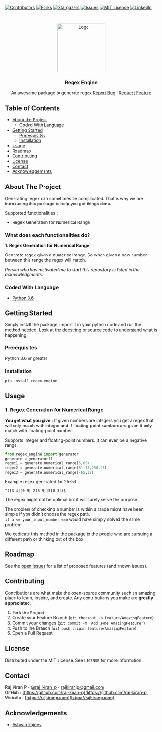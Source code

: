 <!-- PROJECT SHIELDS -->
[![Contributors][contributors-shield]][contributors-url]
[![Forks][forks-shield]][forks-url]
[![Stargazers][stars-shield]][stars-url]
[![Issues][issues-shield]][issues-url]
[![MIT License][license-shield]][license-url]
[![LinkedIn][linkedin-shield]][linkedin-url]



<!-- PROJECT LOGO -->
<br />
<p align="center">
  <a href="https://github.com/raj-kiran-p/regex_engine">
    <img src="https://static.wixstatic.com/media/03a041_a8d70333218e4f2691fb6a30d7219923~mv2.png/v1/fill/w_200,h_200/regex-engine.png" alt="Logo" width="160" height="160">
  </a>
  <h3 align="center">Regex Engine</h3>
  <p align="center">
    An awesome package to generate regex
    <a href="https://github.com/raj-kiran-p/regex_engine/issues">Report Bug</a>
    ·
    <a href="https://github.com/raj-kiran-p/regex_engine/issues">Request Feature</a>
  </p>
</p>



<!-- TABLE OF CONTENTS -->
## Table of Contents

* [About the Project](#about-the-project)
  * [Coded With Language](#coded-with-language)
* [Getting Started](#getting-started)
  * [Prerequisites](#prerequisites)
  * [Installation](#installation)
* [Usage](#usage)
* [Roadmap](#roadmap)
* [Contributing](#contributing)
* [License](#license)
* [Contact](#contact)
* [Acknowledgements](#acknowledgements)



<!-- ABOUT THE PROJECT -->
## About The Project

Generating regex can sometimes be complicated. That is why we are introducing this package to help you get things done.

Supported functionalities : 
- Regex Generation for Numerical Range

### What does each functionalities do?

__1. Regex Generation for Numerical Range__   

Generate regex given a numerical range, So when given a new number between this range the regex will match.

_Person who has motivated me to start this repository is listed in the acknowledgments._

### Coded With Language
* [Python 3.6](https://python.org)



<!-- GETTING STARTED -->
## Getting Started

Simply install the package, import it in your python code and run the method needed.
Look at the docstring or source code to understand what is happening. 

### Prerequisites

Python 3.6 or greater


### Installation

```sh
pip install regex-engine
```


<!-- USAGE EXAMPLES -->
## Usage

### 1. Regex Generation for Numerical Range

__You get what you give :__ If given numbers are integers you get a regex that will only match with integer and if floating-point numbers are given it only match with floating-point number.

Supports integer and floating-point numbers. It can even be a negative range.

```python
from regex_engine import generator
generate = generator()
regex1 = generate.numerical_range(5,89)
regex2 = generate.numerical_range(81.78,250.23)
regex3 = generate.numerical_range(-65,12)
```
Example regex generated for 25-53
```
^([3-4][0-9]|2[5-9]|5[0-3])$
```

The regex might not be optimal but it will surely serve the purpose.

The problem of checking a number is within a range might have been simple if you didn't choose the regex path.   
`if a <= your_input_number <=b` would have simply solved the same problem.

We dedicate this method in the package to the people who are pursuing a different path or thinking out of the box.



<!-- ROADMAP -->
## Roadmap

See the [open issues](https://github.com/raj-kiran-p/regex_engine/issues) for a list of proposed features (and known issues).



<!-- CONTRIBUTING -->
## Contributing

Contributions are what make the open-source community such an amazing place to learn, inspire, and create. Any contributions you make are **greatly appreciated**.

1. Fork the Project
2. Create your Feature Branch (`git checkout -b feature/AmazingFeature`)
3. Commit your changes (`git commit -m 'Add some AmazingFeature'`)
4. Push to the Branch (`git push origin feature/AmazingFeature`)
5. Open a Pull Request



<!-- LICENSE -->
## License

Distributed under the MIT License. See `LICENSE` for more information.



<!-- CONTACT -->
## Contact

Raj Kiran P - [@raj_kiran_p](http://www.twitter.com/raj_kiran_p) - rajkiranjp@gmail.com   
GitHub : [https://github.com/raj-kiran-p](https://github.com/raj-kiran-p)   
Website : [https://rajkiranp.com](https://rajkiranp.com)


<!-- ACKNOWLEDGEMENTS -->
## Acknowledgements

* [Ashwin Rajeev](https://github.com/ashwin-rajeev)



<!-- MARKDOWN LINKS & IMAGES -->
<!-- https://www.markdownguide.org/basic-syntax/#reference-style-links -->
[contributors-shield]: https://img.shields.io/github/contributors/raj-kiran-p/regex_engine?style=flat-square
[contributors-url]: https://github.com/raj-kiran-p/regex_engine/graphs/contributors
[forks-shield]: https://img.shields.io/github/forks/raj-kiran-p/regex_engine?style=flat-square
[forks-url]: https://github.com/raj-kiran-p/regex_engine/network/members
[stars-shield]: https://img.shields.io/github/stars/raj-kiran-p/regex_engine?style=flat-square
[stars-url]: https://github.com/raj-kiran-p/regex_engine/stargazers
[issues-shield]: https://img.shields.io/github/issues/raj-kiran-p/regex_engine?style=flat-square
[issues-url]: https://github.com/raj-kiran-p/regex_engine/issues
[license-shield]: https://img.shields.io/github/license/raj-kiran-p/regex_engine?style=flat-square
[license-url]: https://github.com/raj-kiran-p/regex_engine/blob/master/LICENSE.txt
[linkedin-shield]: https://img.shields.io/badge/-LinkedIn-black.svg?style=flat-square&logo=linkedin&colorB=555
[linkedin-url]: https://linkedin.com/in/rajkiranjp
